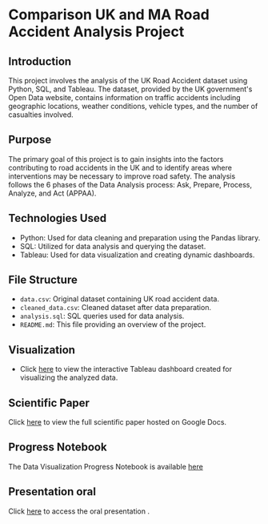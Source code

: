 # Comparison UK and MA Road Accident Analysis Project


## Introduction
This project involves the analysis of the UK Road Accident dataset using Python, SQL, and Tableau. The dataset, provided by the UK government's Open Data website, contains information on traffic accidents including geographic locations, weather conditions, vehicle types, and the number of casualties involved.

## Purpose
The primary goal of this project is to gain insights into the factors contributing to road accidents in the UK and to identify areas where interventions may be necessary to improve road safety. The analysis follows the 6 phases of the Data Analysis process: Ask, Prepare, Process, Analyze, and Act (APPAA).

## Technologies Used
- Python: Used for data cleaning and preparation using the Pandas library.
- SQL: Utilized for data analysis and querying the dataset.
- Tableau: Used for data visualization and creating dynamic dashboards.

## File Structure
- `data.csv`: Original dataset containing UK road accident data.
- `cleaned_data.csv`: Cleaned dataset after data preparation.
- `analysis.sql`: SQL queries used for data analysis.
- `README.md`: This file providing an overview of the project.

## Visualization
- Click [here](link-to-your-tableau-dashboard) to view the interactive Tableau dashboard created for visualizing the analyzed data.

## Scientific Paper
Click [here](https://docs.google.com/document/d/1K_056e_F2tBTiosegV0ljHeCfCw-lBolXinzKZfb87Y/edit?usp=sharing) to view the full scientific paper hosted on Google Docs.

## Progress Notebook
The Data Visualization Progress Notebook is available [here](https://docs.google.com/document/d/1qwuTVLQLJ64HKg9eUOtHgy9eprB8FRY9DLeHRKh6ByQ/edit)

## Presentation oral
Click [here](link-to-oral-presentation) to access the oral presentation .

